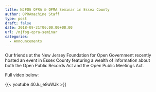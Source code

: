 ```yaml
---
title: NJFOG OPRA & OPMA Seminar in Essex County 
author: OPRAmachine Staff
type: post
draft: false
date: 2018-09-21T00:00:00+00:00
url: /njfog-opra-seminar
categories:
  - Announcements
---
```


Our friends at the New Jersey Foundation for Open Government recently hosted an event in Essex County featuring a wealth of information about both the Open Public Records Act and the Open Public Meetings Act.

Full video below:

{{< youtube 40Ju_e9uWJk >}}

